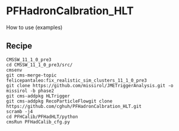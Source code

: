 # PFHadronCalbration_HLT

How to use (examples)

## Recipe
    CMSSW_11_1_0_pre3
    cd CMSSW_11_1_0_pre3/src/
    cmsenv
    git cms-merge-topic felicepantaleo:fix_realistic_sim_clusters_11_1_0_pre3
    git clone https://github.com/missirol/JMETriggerAnalysis.git -o missirol -b phase2
    git cms-addpkg HLTrigger
    git cms-addpkg RecoParticleFlowgit clone https://github.com/cghuh/PFHadronCalbration_HLT.git
    scramb -j4
    cd PFHCalib/PFHadHLT/python
    cmsRun PFHadCalib_cfg.py
